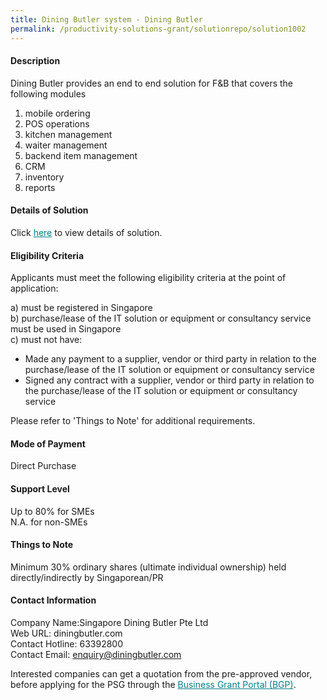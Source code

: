 ```yaml
---
title: Dining Butler system - Dining Butler
permalink: /productivity-solutions-grant/solutionrepo/solution1002
---
```


#### Description

Dining Butler provides an end to end solution for F&B that covers the following modules
1) mobile ordering
2) POS operations
3) kitchen management
4) waiter management
5) backend item management
6) CRM
7) inventory 
8) reports

#### Details of Solution

Click <a href='https://govassist.gobusiness.gov.sg/images/psg/Desensitised_SG_Dining_Butler_20200107_Annex_3_Part_1.pdf' style='color:#037e8a'>here</a> to view details of solution.

#### Eligibility Criteria

Applicants must meet the following eligibility criteria at the point of application:

a) must be registered in Singapore <br>
b) purchase/lease of the IT solution or equipment or consultancy service must be used in Singapore <br>
c) must not have:
- Made any payment to a supplier, vendor or third party in relation to the purchase/lease of the IT solution or equipment or consultancy service
- Signed any contract with a supplier, vendor or third party in relation to the purchase/lease of the IT solution or equipment or consultancy service

Please refer to 'Things to Note' for additional requirements.

#### Mode of Payment
Direct Purchase

#### Support Level
Up to 80% for SMEs <br>
N.A. for non-SMEs

#### Things to Note
Minimum 30% ordinary shares (ultimate individual ownership) held directly/indirectly by Singaporean/PR

#### Contact Information
Company Name:Singapore Dining Butler Pte Ltd <br>Web URL: diningbutler.com <br>Contact Hotline: 63392800 <br>Contact Email: enquiry@diningbutler.com <br>

Interested companies can get a quotation from the pre-approved vendor, before applying for the PSG through the <a target='_blank' style='color:#037e8a' href='https://www.businessgrants.gov.sg/'>Business Grant Portal (BGP)</a>.
